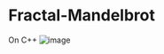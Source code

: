 # Fractal-Mandelbrot
On C++
![image](https://github.com/Vladimir-Olegovych/Fractal-Mandelbrot/assets/117392112/38cced70-4c5b-4bd3-92f2-ffb9c945da62)
